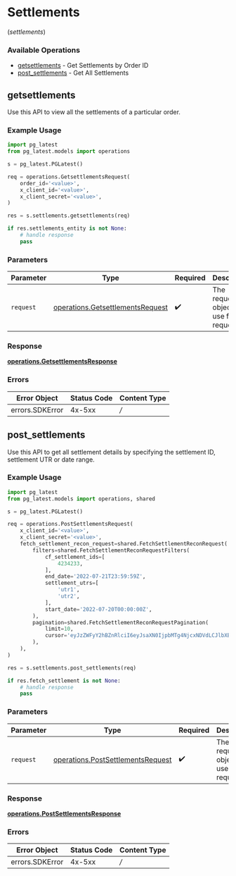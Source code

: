 # Settlements
(*settlements*)

### Available Operations

* [getsettlements](#getsettlements) - Get Settlements by Order ID
* [post_settlements](#post_settlements) - Get All Settlements

## getsettlements

Use this API to view all the settlements of a particular order.

### Example Usage

```python
import pg_latest
from pg_latest.models import operations

s = pg_latest.PGLatest()

req = operations.GetsettlementsRequest(
    order_id='<value>',
    x_client_id='<value>',
    x_client_secret='<value>',
)

res = s.settlements.getsettlements(req)

if res.settlements_entity is not None:
    # handle response
    pass
```

### Parameters

| Parameter                                                                            | Type                                                                                 | Required                                                                             | Description                                                                          |
| ------------------------------------------------------------------------------------ | ------------------------------------------------------------------------------------ | ------------------------------------------------------------------------------------ | ------------------------------------------------------------------------------------ |
| `request`                                                                            | [operations.GetsettlementsRequest](../../models/operations/getsettlementsrequest.md) | :heavy_check_mark:                                                                   | The request object to use for the request.                                           |


### Response

**[operations.GetsettlementsResponse](../../models/operations/getsettlementsresponse.md)**
### Errors

| Error Object    | Status Code     | Content Type    |
| --------------- | --------------- | --------------- |
| errors.SDKError | 4x-5xx          | */*             |

## post_settlements

Use this API to get all settlement details by specifying the settlement ID, settlement UTR or date range.

### Example Usage

```python
import pg_latest
from pg_latest.models import operations, shared

s = pg_latest.PGLatest()

req = operations.PostSettlementsRequest(
    x_client_id='<value>',
    x_client_secret='<value>',
    fetch_settlement_recon_request=shared.FetchSettlementReconRequest(
        filters=shared.FetchSettlementReconRequestFilters(
            cf_settlement_ids=[
                4234233,
            ],
            end_date='2022-07-21T23:59:59Z',
            settlement_utrs=[
                'utr1',
                'utr2',
            ],
            start_date='2022-07-20T00:00:00Z',
        ),
        pagination=shared.FetchSettlementReconRequestPagination(
            limit=10,
            cursor='eyJzZWFyY2hBZnRlciI6eyJsaXN0IjpbMTg4NjcxNDVdLCJlbXB0eSI6ZmFsc2V9LCJyZWNvbkFQSVR5cGUiOiJMRURHRVIifQ==',
        ),
    ),
)

res = s.settlements.post_settlements(req)

if res.fetch_settlement is not None:
    # handle response
    pass
```

### Parameters

| Parameter                                                                              | Type                                                                                   | Required                                                                               | Description                                                                            |
| -------------------------------------------------------------------------------------- | -------------------------------------------------------------------------------------- | -------------------------------------------------------------------------------------- | -------------------------------------------------------------------------------------- |
| `request`                                                                              | [operations.PostSettlementsRequest](../../models/operations/postsettlementsrequest.md) | :heavy_check_mark:                                                                     | The request object to use for the request.                                             |


### Response

**[operations.PostSettlementsResponse](../../models/operations/postsettlementsresponse.md)**
### Errors

| Error Object    | Status Code     | Content Type    |
| --------------- | --------------- | --------------- |
| errors.SDKError | 4x-5xx          | */*             |
